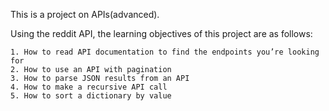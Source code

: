 This is a project on APIs(advanced).

Using the reddit API, the learning objectives of this project are as follows:

    1. How to read API documentation to find the endpoints you’re looking for
    2. How to use an API with pagination
    3. How to parse JSON results from an API
    4. How to make a recursive API call
    5. How to sort a dictionary by value